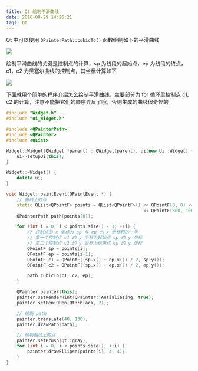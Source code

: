 ```yaml
---
title: Qt 绘制平滑曲线
date: 2016-09-29 14:26:21
tags: Qt
---
```

Qt 中可以使用 `QPainterPath::cubicTo()` 函数绘制如下的平滑曲线

![](/img/qt/smooth-curve-1.png)

<!--more-->

绘制平滑曲线的关键是控制点的计算，sp 为线段的起始点，ep 为线段的终点，c1，c2 为贝塞尔曲线的控制点，其坐标计算如下

![](/img/qt/smooth-curve-2.png)

下面就用个简单的程序介绍怎么绘制平滑曲线，主要部分为 for 循环里控制点 c1, c2 的计算，注意不能把它们的顺序弄反了哦，否则生成的曲线很奇怪的。

```cpp
#include "Widget.h"
#include "ui_Widget.h"

#include <QPainterPath>
#include <QPainter>
#include <QList>

Widget::Widget(QWidget *parent) : QWidget(parent), ui(new Ui::Widget) {
    ui->setupUi(this);
}

Widget::~Widget() {
    delete ui;
}

void Widget::paintEvent(QPaintEvent *) {
    // 曲线上的点
    static QList<QPointF> points = QList<QPointF>() << QPointF(0, 0) << QPointF(100, 100) << QPointF(200, -100)
                                                    << QPointF(300, 100) << QPointF(330, -80) << QPointF(350, -70);
    QPainterPath path(points[0]);

    for (int i = 0; i < points.size() - 1; ++i) {
        // 控制点的 x 坐标为 sp 与 ep 的 x 坐标和的一半
        // 第一个控制点 c1 的 y 坐标为起始点 sp 的 y 坐标
        // 第二个控制点 c2 的 y 坐标为结束点 ep 的 y 坐标
        QPointF sp = points[i];
        QPointF ep = points[i+1];
        QPointF c1 = QPointF((sp.x() + ep.x()) / 2, sp.y());
        QPointF c2 = QPointF((sp.x() + ep.x()) / 2, ep.y());

        path.cubicTo(c1, c2, ep);
    }

    QPainter painter(this);
    painter.setRenderHint(QPainter::Antialiasing, true);
    painter.setPen(QPen(Qt::black, 2));

    // 绘制 path
    painter.translate(40, 130);
    painter.drawPath(path);

    // 绘制曲线上的点
    painter.setBrush(Qt::gray);
    for (int i = 0; i < points.size(); ++i) {
        painter.drawEllipse(points[i], 4, 4);
    }
}
```
